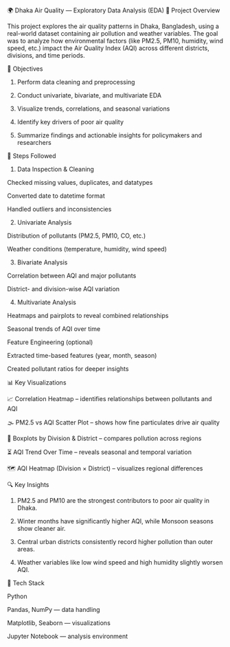 🌍 Dhaka Air Quality — Exploratory Data Analysis (EDA)
📘 Project Overview

This project explores the air quality patterns in Dhaka, Bangladesh, using a real-world dataset containing air pollution and weather variables.
The goal was to analyze how environmental factors (like PM2.5, PM10, humidity, wind speed, etc.) impact the Air Quality Index (AQI) across different districts, divisions, and time periods.

🧠 Objectives

1. Perform data cleaning and preprocessing

2. Conduct univariate, bivariate, and multivariate EDA

3. Visualize trends, correlations, and seasonal variations

4. Identify key drivers of poor air quality

5. Summarize findings and actionable insights for policymakers and researchers

🧹 Steps Followed

1. Data Inspection & Cleaning

Checked missing values, duplicates, and datatypes

Converted date to datetime format

Handled outliers and inconsistencies

2. Univariate Analysis

Distribution of pollutants (PM2.5, PM10, CO, etc.)

Weather conditions (temperature, humidity, wind speed)

3. Bivariate Analysis

Correlation between AQI and major pollutants

District- and division-wise AQI variation

4. Multivariate Analysis

Heatmaps and pairplots to reveal combined relationships

Seasonal trends of AQI over time

Feature Engineering (optional)

Extracted time-based features (year, month, season)

Created pollutant ratios for deeper insights

📊 Key Visualizations

📈 Correlation Heatmap – identifies relationships between pollutants and AQI

🌫️ PM2.5 vs AQI Scatter Plot – shows how fine particulates drive air quality

🧭 Boxplots by Division & District – compares pollution across regions

⏳ AQI Trend Over Time – reveals seasonal and temporal variation

🗺️ AQI Heatmap (Division × District) – visualizes regional differences

🔍 Key Insights

1. PM2.5 and PM10 are the strongest contributors to poor air quality in Dhaka.

2. Winter months have significantly higher AQI, while Monsoon seasons show cleaner air.

3. Central urban districts consistently record higher pollution than outer areas.

4. Weather variables like low wind speed and high humidity slightly worsen AQI.

🧰 Tech Stack

Python

Pandas, NumPy — data handling

Matplotlib, Seaborn — visualizations

Jupyter Notebook — analysis environment
